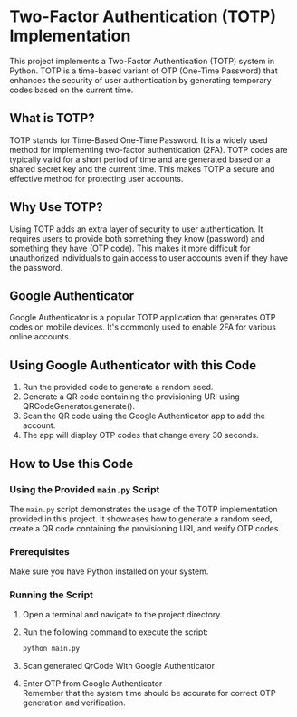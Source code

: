 # Two-Factor Authentication (TOTP) Implementation

This project implements a Two-Factor Authentication (TOTP) system in Python. TOTP is a time-based variant of OTP (One-Time Password) that enhances the security of user authentication by generating temporary codes based on the current time.

## What is TOTP?

TOTP stands for Time-Based One-Time Password. It is a widely used method for implementing two-factor authentication (2FA). TOTP codes are typically valid for a short period of time and are generated based on a shared secret key and the current time. This makes TOTP a secure and effective method for protecting user accounts.

## Why Use TOTP?

Using TOTP adds an extra layer of security to user authentication. It requires users to provide both something they know (password) and something they have (OTP code). This makes it more difficult for unauthorized individuals to gain access to user accounts even if they have the password.

## Google Authenticator

Google Authenticator is a popular TOTP application that generates OTP codes on mobile devices. It's commonly used to enable 2FA for various online accounts.

## Using Google Authenticator with this Code

1. Run the provided code to generate a random seed.
2. Generate a QR code containing the provisioning URI using QRCodeGenerator.generate().
3. Scan the QR code using the Google Authenticator app to add the account.
4. The app will display OTP codes that change every 30 seconds.

## How to Use this Code


### Using the Provided `main.py` Script

The `main.py` script demonstrates the usage of the TOTP implementation provided in this project. It showcases how to generate a random seed, create a QR code containing the provisioning URI, and verify OTP codes.

### Prerequisites

Make sure you have Python installed on your system.

### Running the Script

1. Open a terminal and navigate to the project directory.
2. Run the following command to execute the script:

   ```bash
   python main.py
   ```
3. Scan generated QrCode With Google Authenticator
4. Enter OTP from Google Authenticator   
Remember that the system time should be accurate for correct OTP generation and verification.



